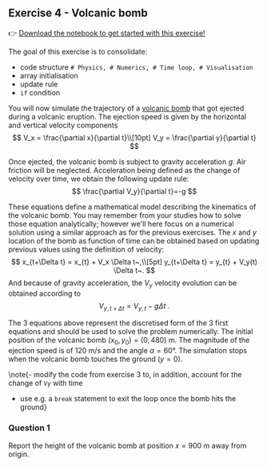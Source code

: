 <!--This file was generated, do not modify it.-->
## Exercise 4 - **Volcanic bomb**

👉 [Download the notebook to get started with this exercise!](https://github.com/eth-vaw-glaciology/course-101-0250-00/blob/main/notebooks/lecture1_ex4.ipynb)

The goal of this exercise is to consolidate:
- code structure `# Physics, # Numerics, # Time loop, # Visualisation`
- array initialisation
- update rule
- `if` condition

You will now simulate the trajectory of a [volcanic bomb](https://en.wikipedia.org/wiki/Volcanic_bomb) that got ejected during a volcanic eruption. The ejection speed is given by the horizontal and vertical velocity components
$$
V_x = \frac{\partial x}{\partial t}\\[10pt]
V_y = \frac{\partial y}{\partial t}
$$

Once ejected, the volcanic bomb is subject to gravity acceleration $g$. Air friction will be neglected. Acceleration being defined as the change of velocity over time, we obtain the following update rule:
$$
\frac{\partial V_y}{\partial t}=-g
$$

These equations define a mathematical model describing the kinematics of the volcanic bomb. You may remember from your studies how to solve those equation analytically; however we'll here focus on a numerical solution using a similar approach as for the previous exercises. The $x$ and $y$ location of the bomb as function of time can be obtained based on updating previous values using the definition of velocity:
$$
x_{t+\Delta t} = x_{t} + V_x    \Delta t~,\\[5pt]
y_{t+\Delta t} = y_{t} + V_y(t) \Delta t~.
$$
And because of gravity acceleration, the $V_y$ velocity evolution can be obtained according to
$$
V_{y,t+\Delta t} = V_{y,t} - g \Delta t~.
$$

The 3 equations above represent the discretised form of the 3 first equations and should be used to solve the problem numerically. The initial position of the volcanic bomb $(x_0, y_0)=(0,480)$ m. The magnitude of the ejection speed is of 120 m/s and the angle $\alpha = 60°$. The simulation stops when the volcanic bomb touches the ground ($y=0$).

\note{- modify the code from exercise 3 to, in addition, account for the change of `Vy` with time
- use e.g. a `break` statement to exit the loop once the bomb hits the ground}

### Question 1

Report the height of the volcanic bomb at position $x=900$ m away from origin.

